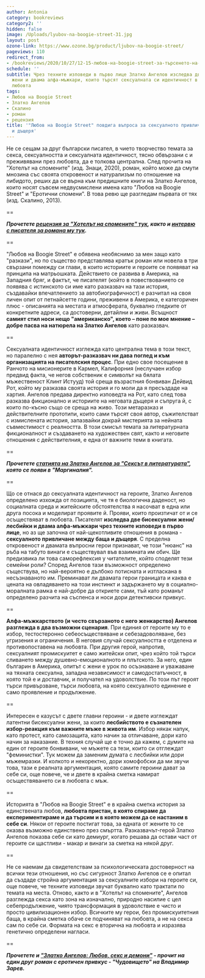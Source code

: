 ```yaml
---
author: Antonia
category: bookreviews
category2: ''
hidden: false
image: /Uploads/lyubov-na-boogie-street-31.jpg
layout: post
ozone-link: https://www.ozone.bg/product/ljubov-na-boogie-street/
pageviews: 110
redirect_from:
- /bookreviews/2020/10/27/12-15-любов-на-boogie-street-за-търсенето-на-сексуалната-идентичност-в-любовта
schedule: ''
subtitle: Чрез техните изповеди в първо лице Златко Ангелов изследва две бисексуални
  жени и двама алфа-мъжкари, които търсят сексуалната си идентичност в контекста на
  любовта
tags:
- Любов на Boogie Street
- Златко Ангелов
- Скалино
- роман
- рецензия
title: '"Любов на Boogie Street" повдига въпроса за сексуалното привличане между баща
  и дъщеря'
---
```


Не се сещам за друг български писател, в чието творчество темата за секса, сексуалността и сексуалната идентичност, тясно обвързани с и преживявани през любовта, да е толкова централна. След прочита на "Хотелът на спомените" (изд. Знаци, 2020), роман, който може да смути мнозина със своята откровеност и натурализъм по отношение на либидото, реших да се върна към предишните книги на Златко Ангелов, които носят съвсем недвусмислени имена като "Любов на Boogie Street" и "Еротични спомени". В това ревю ще разгледам първата от тях (изд. Скалино, 2013).

\==

***Прочетете [рецензия за "Хотелът на спомените" тук](https://literaturnirazgovori.com/bookreviews/2020/01/14/11-31-%D1%80%D0%B5%D1%86%D0%B5%D0%BD%D0%B7%D0%B8%D1%8F-%D1%85%D0%BE%D1%82%D0%B5%D0%BB%D1%8A%D1%82-%D0%BD%D0%B0-%D1%81%D0%BF%D0%BE%D0%BC%D0%B5%D0%BD%D0%B8%D1%82%D0%B5-%D0%BD%D0%B0-%D0%B7%D0%BB%D0%B0%D1%82%D0%BA%D0%BE-%D0%B0%D0%BD%D0%B3%D0%B5%D0%BB%D0%BE%D0%B2-%D1%80%D0%B0%D1%81%D0%BE%D0%B2-%D1%80%D0%BE%D0%BC%D0%B0%D0%BD-%D0%B7%D0%B0-%D0%BB%D0%B8%D0%B1%D0%B8%D0%B4%D0%BE%D1%82%D0%BE-%D0%BA%D0%BE%D0%B5%D1%82%D0%BE-%D1%81%D1%8A%D0%B7%D0%B8%D0%B4%D0%B0%D0%B2%D0%B0-%D0%B8-%D1%80%D1%83%D1%88%D0%B8.html), както и [интервю с писателя за романа му тук](https://literaturnirazgovori.com/interviews/2020/01/28/11-17-%D0%B7%D0%BB%D0%B0%D1%82%D0%BA%D0%BE-%D0%B0%D0%BD%D0%B3%D0%B5%D0%BB%D0%BE%D0%B2-%D0%B7%D0%B0-%D1%81%D0%B5%D0%BA%D1%81%D1%83%D0%B0%D0%BB%D0%BD%D0%BE%D1%81%D1%82%D1%82%D0%B0-%D0%B8-%D1%81%D0%B5%D0%BA%D1%81%D0%B8%D0%B7%D0%BC%D0%B0-%D0%B2%D0%BB%D0%B0%D1%81%D1%82%D1%82%D0%B0-%D0%B8-%D0%B1%D0%B0%D1%89%D0%B8%D0%BD%D1%81%D1%82%D0%B2%D0%BE%D1%82%D0%BE-%D0%BA%D0%BE%D0%BC%D1%83%D0%BD%D0%B8%D0%B7%D0%BC%D0%B0-%D0%B8-%D1%81%D1%8A%D0%B2%D1%80%D0%B5%D0%BC%D0%B5%D0%BD%D0%BD%D0%B0%D1%82%D0%B0-%D0%BB%D0%B8%D1%82%D0%B5%D1%80%D0%B0%D1%82%D1%83%D1%80%D0%B0.html).***

\==

"Любов на Boogie Street" е обявена необяснимо за мен защо като "разкази", но по същество представлява кратък роман или новела в три свързани помежду си глави, в които историите и героите се появяват на принципа на матрьошката. Действието се развива в Америка, на Западния бряг, и фактът, че писателят (който в повествованието се появява с истинското си име като разказвач на тази история, създавайки впечатлението за автобиографичност) е разчитал на своя личен опит от петнайсетте години, преживени в Америка, е категоричен плюс - описанията на местата и атмосферата, буквално гледките от конкретните адреси, са достоверни, детайлни и живи. Всъщност **самият стил носи нещо "американско", което – поне по мое мнение – добре пасва на натюрела на Златко Ангелов** като разказвач.

\==

Сексуалната идентичност изглежда като централна тема в този текст, но паралелно с нея **авторът-разказвач ни дава поглед и към организацията на писателския процес**. При едно свое посещение в Ранчото на мисионерите в Кармел, Калифорния (неслучаен избор предвид факта, че негов собственик е символът на бялата мъжественост Клинт Истууд) той среща възрастния бонвиван Дейвид Рот, който му разказва своята история и го моли да я пресъздаде на хартия. Ангелов предава директно изповедта на Рот, като след това разказва фикционално и историите на неговата дъщеря и съпруга й, с които по-късно също се среща на живо. Този метаразказ и действителните прототипи, които сами търсят своя автор, съжителстват с измислената история, запазвайки докрай мистерията за нейната съвместимост с реалността. В този смисъл темата за литературната фикционалност и създаването на художествен свят, както и неговите отношения с действителния, е една от важните теми в книгата.

\==

***Прочетете [статията на Златко Ангелов за "Сексът в литературата"](https://www.marginalia.bg/avtorski-rubriki/zlatko-angelov-seksat-v-literaturata/), която се появи в "Маргиналия".***

\==

Що се отнася до сексуалната идентичност на героите, Златко Ангелов определено изхожда от позицията, че тя е биологична даденост, но социалната среда и житейските обстоятелства я насочват в една или друга посока и моделират проявите й. Прояви, които произтичат от и се осъществяват в любовта. Писателят **изследва две бисексуални жени/лесбийки и двама алфа-мъжкари чрез техните изповеди в първо лице**, но аз ще започна от най-щекотливите отношения в романа - **сексуалното привличане между баща и дъщеря**. С пределна откровеност и двамата въпросни герои признават, че този "нюанс" на ръба на табуто винаги е съществувал във взаимната им обич. Ще предизвика ли това саморефлексия у читателите, който споделят тези семейни роли? Според Ангелов тази възможност определено съществува, но най-вероятно е дълбоко потисната и изтласкана в несъзнаваното им. Преминават ли двамата герои границата и каква е цената на овладяването на този инстинкт и задържането му в социално-моралната рамка е най-добре да откриете сами, тъй като романът определено разчита на съспенса и носи дори детективски привкус.

\==

**Алфа-мъжкарството (и често свързаното с него женкарство) Ангелов разглежда в два възможни сценария**. При единия от героите му то е избор, тестостеронно себеосъществяване и себезадоволяване, без угризения и ограничения. В неговия случай сексуалността е отделена и противопоставена на любовта. При другия герой, напротив, сексуалният промискуитет е само житейски опит, чрез който той търси сливането между душевно-емоционалното и плътското. За него, един българин в Америка, опитът с жени е урок по осъзнаване и уважаване на тяхната сексуална, западна независимост и самодостатъчност, в която той е и доставчик, и получател на удоволствие. По този път героят търси привързване, търси любовта, на която сексуалното единение е само проявление и продължение.

\==

Интересен е казусът с двете главни героини - и двете изглеждат латентни бисексуални жени, за които **лесбийството е съзнателен избор-реакция към важните мъже в живота им**. Избор някак напук, като протест, като самозащита, като начин за отличаване, дори като начин за наказание. В техния случай ще е точно да кажем, с думите на един от героите бонвивани, че мъжете са тези, които си отглеждат "феминистки". Тук можем да заменим думата с лесбийки или дори мъжемразки. И колкото и некоректно, дори хомофобски да ми звучи това, тази е реалната аргументация, която самите героини дават за себе си, още повече, че и двете в крайна сметка намират осъществяването си в любовта с мъж.

\==

Историята в "Любов на Boogie Street" е в крайна сметка история за единствената любов, **любовта пристан, в която спираме да експериментираме и да търсим и в която можем да се настаним в себе си**. Някои от героите постигат това, за едната от жените то се оказва възможно единствено през смъртта. Разказвачът-герой Златко Ангелов показва себе си като демиург, когато решава да остави част от героите си щастливи - макар и винаги за сметка на някой друг.

\==

Не се наемам да свидетелствам за психологическата достоверност на всички тези отношения, но със сигурност Златко Ангелов се е опитал да създаде стройна аргументация за сексуалните избори на героите си, още повече, че техните изповеди звучат буквално като трактати по темата на места. Отново, както и в "Хотелът на спомените", Ангелов разглежда секса като зона на изначално, природно насилие с цел себепродължение, чиято трансформация в удоволствие е чисто и просто цивилизационен избор. Всичките му герои, без промискуитетния баща, в крайна сметка обаче се подчиняват на любовта, а не на секса сам по себе си. Формата на секс е вторична на любовта и изразява генетично определени нагласи.

\==

***Прочетете и ["Златко Ангелов: Любов, секс и демони"](https://www.marginalia.bg/avtorski-rubriki/zlatko-angelov-lyubov-seks-i-demoni/?fbclid=IwAR05V0XtGgoaOmEHxKoQmFoEkoKFLn_hTdZ_9Ba-rx8VdY8O09eFPq2hAsE) - прочит на един друг роман с еротичен привкус - "Чудовището" на Владимир Зарев.***
